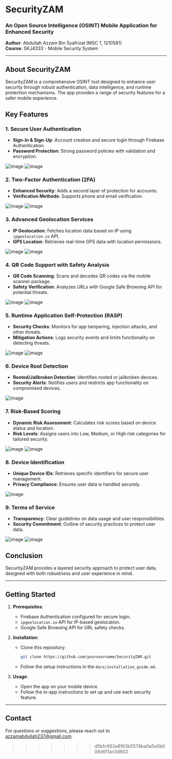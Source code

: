 
# SecurityZAM

### An Open Source Intelligence (OSINT) Mobile Application for Enhanced Security

**Author**: Abdullah Azzam Bin Syafrizal (MSC 1, 1210581)  
**Course**: SKJ4333 - Mobile Security System

---

## About SecurityZAM

SecurityZAM is a comprehensive OSINT tool designed to enhance user security through robust authentication, data intelligence, and runtime protection mechanisms. The app provides a range of security features for a safer mobile experience.

## Key Features

### 1. Secure User Authentication
- **Sign-In & Sign-Up**: Account creation and secure login through Firebase Authentication.
- **Password Protection**: Strong password policies with validation and encryption.
  
![image](https://github.com/user-attachments/assets/71e1856a-c380-4fed-bb4f-29463a8f39a6) ![image](https://github.com/user-attachments/assets/06be7acb-cc35-4f9b-bad0-f39a1a5935e3)


### 2. Two-Factor Authentication (2FA)
- **Enhanced Security**: Adds a second layer of protection for accounts.
- **Verification Methods**: Supports phone and email verification.
  
![image](https://github.com/user-attachments/assets/7e0b5aad-62bb-426a-b43a-550195203227) ![image](https://github.com/user-attachments/assets/30766f3a-a333-47f0-a74e-d0034e5e7810)


### 3. Advanced Geolocation Services
- **IP Geolocation**: Fetches location data based on IP using `ipgeolocation.io` API.
- **GPS Location**: Retrieves real-time GPS data with location permissions.
  
![image](https://github.com/user-attachments/assets/fb1661c6-df31-4cfd-9226-7e5f453b81d5) ![image](https://github.com/user-attachments/assets/54c83475-52e0-47ee-a7d6-72c872a28373)



### 4. QR Code Support with Safety Analysis
- **QR Code Scanning**: Scans and decodes QR codes via the mobile scanner package.
- **Safety Verification**: Analyzes URLs with Google Safe Browsing API for potential threats.
  
![image](https://github.com/user-attachments/assets/d113ecf9-b816-49a5-8ea3-6f3f985bc9cd) ![image](https://github.com/user-attachments/assets/68e483ba-2057-47c9-945f-8be9e7ff0b9a)


### 5. Runtime Application Self-Protection (RASP)
- **Security Checks**: Monitors for app tampering, injection attacks, and other threats.
- **Mitigation Actions**: Logs security events and limits functionality on detecting threats.
  
![image](https://github.com/user-attachments/assets/aafa864a-2615-487a-9f4a-e83c4dd127d9) ![image](https://github.com/user-attachments/assets/d2dfd5d6-5935-4982-80a0-614060f2ee59)


### 6. Device Root Detection
- **Rooted/Jailbroken Detection**: Identifies rooted or jailbroken devices.
- **Security Alerts**: Notifies users and restricts app functionality on compromised devices.
  
![image](https://github.com/user-attachments/assets/a7eeed49-6f36-40d6-886d-8e57cb5f002a)

### 7. Risk-Based Scoring
- **Dynamic Risk Assessment**: Calculates risk scores based on device status and location.
- **Risk Levels**: Assigns users into Low, Medium, or High risk categories for tailored security.
  
![image](https://github.com/user-attachments/assets/87f3062c-748d-4507-87d0-35656b173a23) ![image](https://github.com/user-attachments/assets/60131036-d644-4d24-8871-ae6c7d0e4791)


### 8. Device Identification
- **Unique Device IDs**: Retrieves specific identifiers for secure user management.
- **Privacy Compliance**: Ensures user data is handled securely.
  
![image](https://github.com/user-attachments/assets/d7865469-1751-44f7-93d5-e1290164ac08)

### 9. Terms of Service
- **Transparency**: Clear guidelines on data usage and user responsibilities.
- **Security Commitment**: Outline of security practices to protect user data.
  
![image](https://github.com/user-attachments/assets/799dbb0f-9fba-4e90-818e-610f7e966098) ![image](https://github.com/user-attachments/assets/5d18d71b-bd4d-4a8a-8b35-350cbbda6227)


## Conclusion

SecurityZAM provides a layered security approach to protect user data, designed with both robustness and user experience in mind.

---

## Getting Started

1. **Prerequisites**:
   - Firebase Authentication configured for secure login.
   - `ipgeolocation.io` API for IP-based geolocation.
   - Google Safe Browsing API for URL safety checks.

2. **Installation**:
   - Clone this repository:  
     ```bash
     git clone https://github.com/yourusername/SecurityZAM.git
     ```
   - Follow the setup instructions in the `docs/installation_guide.md`.

3. **Usage**:
   - Open the app on your mobile device.
   - Follow the in-app instructions to set up and use each security feature.


---

## Contact

For questions or suggestions, please reach out to azzamabdullah237@gmail.com.



>>>>>>> d5bfc662e8f63b5574ba0a5e0b008d611ac0d802

